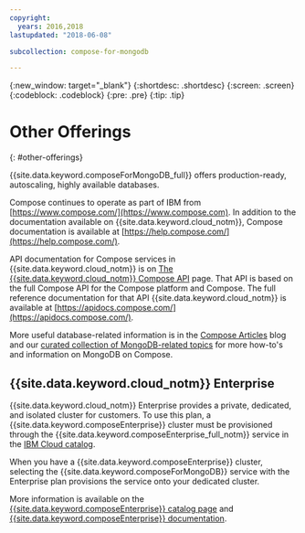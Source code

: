 ```yaml
---
copyright:
  years: 2016,2018
lastupdated: "2018-06-08"

subcollection: compose-for-mongodb

---
```


{:new_window: target="_blank"}
{:shortdesc: .shortdesc}
{:screen: .screen}
{:codeblock: .codeblock}
{:pre: .pre}
{:tip: .tip}

# Other Offerings
{: #other-offerings}

{{site.data.keyword.composeForMongoDB_full}} offers production-ready, autoscaling, highly available databases.

Compose continues to operate as part of IBM from [https://www.compose.com/](https://www.compose.com). In addition to the documentation available on {{site.data.keyword.cloud_notm}}, Compose documentation is available at [https://help.compose.com/](https://help.compose.com/).

API documentation for Compose services in {{site.data.keyword.cloud_notm}} is on [The {{site.data.keyword.cloud_notm}} Compose API](https://www.compose.com/articles/the-ibm-cloud-compose-api/) page. That API is based on the full Compose API for the Compose platform and Compose. The full reference documentation for that API {{site.data.keyword.cloud_notm}} is available at [https://apidocs.compose.com/](https://apidocs.compose.com/).

More useful database-related information is in the [Compose Articles](https://www.compose.com/articles/) blog and our [curated collection of MongoDB-related topics](https://www.compose.com/articles/curated-collection-mongodb/) for more how-to's and information on MongoDB on Compose.

## {{site.data.keyword.cloud_notm}} Enterprise

{{site.data.keyword.cloud_notm}} Enterprise provides a private, dedicated, and isolated cluster for customers. To use this plan, a {{site.data.keyword.composeEnterprise}} cluster must be provisioned through the {{site.data.keyword.composeEnterprise_full_notm}} service in the [IBM Cloud catalog](https://{DomainName}/catalog/).

When you have a {{site.data.keyword.composeEnterprise}} cluster, selecting the {{site.data.keyword.composeForMongoDB}} service with the Enterprise plan provisions the service onto your dedicated cluster. 

More information is available on the [{{site.data.keyword.composeEnterprise}} catalog page](https://{DomainName}/catalog/services/compose-enterprise) and [{{site.data.keyword.composeEnterprise}} documentation](https://{DomainName}/docs/services/ComposeEnterprise/index.html).
